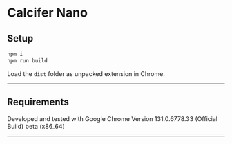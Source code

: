 # Calcifer Nano

## Setup

```bash
npm i
npm run build
```

Load the `dist` folder as unpacked extension in Chrome.


---
## Requirements

Developed and tested with Google Chrome
Version 131.0.6778.33 (Official Build) beta (x86_64)

 ---
